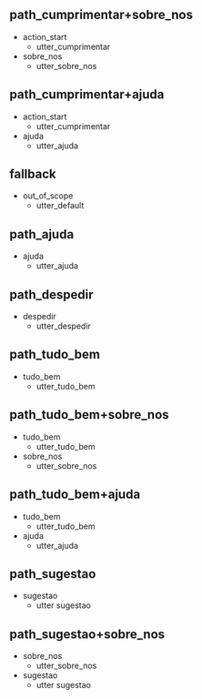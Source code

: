 ## path_cumprimentar+sobre_nos
* action_start
  - utter_cumprimentar
* sobre_nos
  - utter_sobre_nos

## path_cumprimentar+ajuda
* action_start
  - utter_cumprimentar
* ajuda
  - utter_ajuda

## fallback
* out_of_scope
    - utter_default

## path_ajuda
* ajuda
  - utter_ajuda

## path_despedir
* despedir
  - utter_despedir

## path_tudo_bem
* tudo_bem
  -  utter_tudo_bem

## path_tudo_bem+sobre_nos
* tudo_bem
  -  utter_tudo_bem
* sobre_nos
  - utter_sobre_nos

## path_tudo_bem+ajuda
* tudo_bem
  -  utter_tudo_bem
* ajuda
  - utter_ajuda

## path_sugestao
* sugestao
  - utter sugestao

## path_sugestao+sobre_nos
* sobre_nos
  - utter_sobre_nos
* sugestao
  - utter sugestao